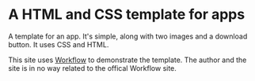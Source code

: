 # A HTML and CSS template for apps
A template for an app. It's simple, along with two images and a download button. It uses CSS and HTML.

This site uses [Workflow](https://workflow.is/) to demonstrate the template. The author and the site is in no way related to the offical Workflow site.
